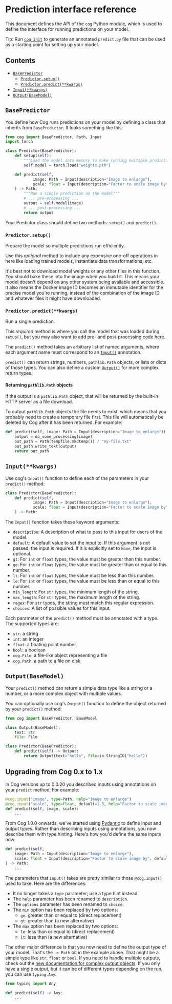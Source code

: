 # Prediction interface reference

This document defines the API of the `cog` Python module, which is used to define the interface for running predictions on your model.

Tip: Run [`cog init`](getting-started-own-model#initialization) to generate an annotated `predict.py` file that can be used as a starting point for setting up your model.

## Contents

- [`BasePredictor`](#basepredictor)
  - [`Predictor.setup()`](#predictorsetup)
  - [`Predictor.predict(**kwargs)`](#predictorpredictkwargs)
- [`Input(**kwargs)`](#inputkwargs)
- [`Output(BaseModel)`](#outputbasemodel)

## `BasePredictor`

You define how Cog runs predictions on your model by defining a class that inherits from `BasePredictor`. It looks something like this:

```python
from cog import BasePredictor, Path, Input
import torch

class Predictor(BasePredictor):
    def setup(self):
        """Load the model into memory to make running multiple predictions efficient"""
        self.model = torch.load("weights.pth")

    def predict(self,
            image: Path = Input(description="Image to enlarge"),
            scale: float = Input(description="Factor to scale image by", default=1.5)
    ) -> Path:
        """Run a single prediction on the model"""
        # ... pre-processing ...
        output = self.model(image)
        # ... post-processing ...
        return output
```

Your Predictor class should define two methods: `setup()` and `predict()`.

### `Predictor.setup()`

Prepare the model so multiple predictions run efficiently.

Use this _optional_ method to include any expensive one-off operations in here like loading trained models, instantiate data transformations, etc.

It's best not to download model weights or any other files in this function. You should bake these into the image when you build it. This means your model doesn't depend on any other system being available and accessible. It also means the Docker image ID becomes an immutable identifier for the precise model you're running, instead of the combination of the image ID and whatever files it might have downloaded.

### `Predictor.predict(**kwargs)`

Run a single prediction.

This _required_ method is where you call the model that was loaded during `setup()`, but you may also want to add pre- and post-processing code here.

The `predict()` method takes an arbitrary list of named arguments, where each argument name must correspond to an [`Input()`](#inputkwargs) annotation.

`predict()` can return strings, numbers, `pathlib.Path` objects, or lists or dicts of those types. You can also define a custom [`Output()`](#outputbasemodel) for more complex return types.

#### Returning `pathlib.Path` objects

If the output is a `pathlib.Path` object, that will be returned by the built-in HTTP server as a file download.

To output `pathlib.Path` objects the file needs to exist, which means that you probably need to create a temporary file first. This file will automatically be deleted by Cog after it has been returned. For example:

```python
def predict(self, image: Path = Input(description="Image to enlarge")) -> Path:
    output = do_some_processing(image)
    out_path = Path(tempfile.mkdtemp()) / "my-file.txt"
    out_path.write_text(output)
    return out_path
```

## `Input(**kwargs)`

Use cog's `Input()` function to define each of the parameters in your `predict()` method:

```py
class Predictor(BasePredictor):
    def predict(self,
            image: Path = Input(description="Image to enlarge"),
            scale: float = Input(description="Factor to scale image by", default=1.5, gt=0, lt=10)
    ) -> Path:
```

The `Input()` function takes these keyword arguments:

- `description`: A description of what to pass to this input for users of the model.
- `default`: A default value to set the input to. If this argument is not passed, the input is required. If it is explicitly set to `None`, the input is optional.
- `gt`: For `int` or `float` types, the value must be greater than this number.
- `ge`: For `int` or `float` types, the value must be greater than or equal to this number.
- `lt`: For `int` or `float` types, the value must be less than this number.
- `le`: For `int` or `float` types, the value must be less than or equal to this number.
- `min_length`: For `str` types, the minimum length of the string.
- `max_length`: For `str` types, the maximum length of the string.
- `regex`: For `str` types, the string must match this regular expression.
- `choices`: A list of possible values for this input.

Each parameter of the `predict()` method must be annotated with a type. The supported types are:

- `str`: a string
- `int`: an integer
- `float`: a floating point number
- `bool`: a boolean
- `cog.File`: a file-like object representing a file
- `cog.Path`: a path to a file on disk

## `Output(BaseModel)`

Your `predict()` method can return a simple data type like a string or a number, or a more complex object with multiple values.

You can optionally use cog's `Output()` function to define the object returned by your `predict()` method:

```py
from cog import BasePredictor, BaseModel

class Output(BaseModel):
    text: str
    file: File

class Predictor(BasePredictor):
    def predict(self) -> Output:
        return Output(text="hello", file=io.StringIO("hello"))
```

## Upgrading from Cog 0.x to 1.x

In Cog versions up to 0.0.20 you described inputs using annotations on your `predict` method. For example:

```py
@cog.input("image", type=Path, help="Image to enlarge")
@cog.input("scale", type=float, default=1.5, help="Factor to scale image by")
def predict(self, image, scale):
    ...
```

From Cog 1.0.0 onwards, we've started using [Pydantic](https://pydantic-docs.helpmanual.io/) to define input and output types. Rather than describing inputs using annotations, you now describe them with type hinting. Here's how you'd define the same inputs now:

```py
def predict(self,
    image: Path = Input(description="Image to enlarge"),
    scale: float = Input(description="Factor to scale image by", default=1.5)
) -> Path:
    ...
```

The parameters that `Input()` takes are pretty similar to those `@cog.input()` used to take. Here are the differences:

- It no longer takes a `type` parameter; use a type hint instead.
- The `help` parameter has been renamed to `description`.
- The `options` parameter has been renamed to `choice`.
- The `min` option has been replaced by two options:
    - `ge`: greater than or equal to (direct replacement)
    - `gt`: greater than (a new alternative)
- The `max` option has been replaced by two options:
    - `le`: less than or equal to (direct replacement)
    - `lt`: less than (a new alternative)

The other major difference is that you now need to define the output type of your model. That's the `-> Path` bit in the example above. That might be a simple type like `str`, `float` or `bool`. If you need to handle multiple outputs, check out the [new documentation for complex output objects](…). If you only have a single output, but it can be of different types depending on the run, you can use `typing.Any`:

```py
from typing import Any

def predict(self) -> Any:
    ...
```
